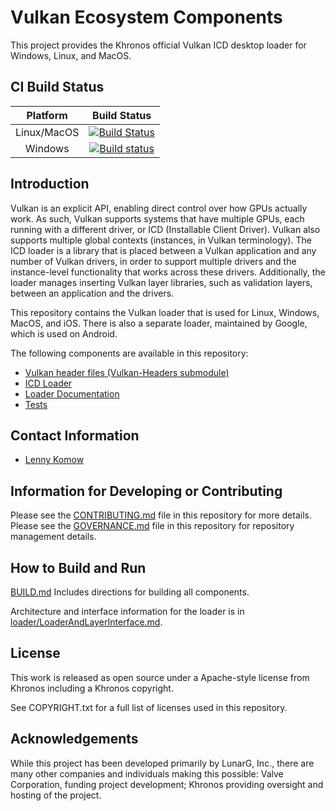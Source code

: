 # Vulkan Ecosystem Components

This project provides the Khronos official Vulkan ICD desktop loader for Windows, Linux, and MacOS.

## CI Build Status

| Platform | Build Status |
|:--------:|:------------:|
| Linux/MacOS | [![Build Status](https://travis-ci.org/KhronosGroup/Vulkan-Loader.svg?branch=master)](https://travis-ci.org/KhronosGroup/Vulkan-Loader) |
| Windows |[![Build status](https://ci.appveyor.com/api/projects/status/l93pu0w90tui708m?svg=true)](https://ci.appveyor.com/project/Khronoswebmaster/vulkan-loader/branch/master) |

## Introduction

Vulkan is an explicit API, enabling direct control over how GPUs actually work.
As such, Vulkan supports systems that have multiple GPUs, each running with a different driver, or ICD (Installable Client Driver).
Vulkan also supports multiple global contexts (instances, in Vulkan terminology).
The ICD loader is a library that is placed between a Vulkan application and any number of Vulkan drivers, in order to support multiple drivers and the instance-level functionality that works across these drivers.
Additionally, the loader manages inserting Vulkan layer libraries, such as validation layers, between an application and the drivers.

This repository contains the Vulkan loader that is used for Linux, Windows, MacOS, and iOS.
There is also a separate loader, maintained by Google, which is used on Android.

The following components are available in this repository:

- [Vulkan header files (Vulkan-Headers submodule)](https://github.com/KhronosGroup/Vulkan-Headers)
- [ICD Loader](loader/)
- [Loader Documentation](loader/LoaderAndLayerInterface.md)
- [Tests](tests/)

## Contact Information

- [Lenny Komow](mailto:lenny@lunarg.com)

## Information for Developing or Contributing

Please see the [CONTRIBUTING.md](CONTRIBUTING.md) file in this repository for more details.
Please see the [GOVERNANCE.md](GOVERNANCE.md) file in this repository for repository
management details.

## How to Build and Run

[BUILD.md](BUILD.md)
Includes directions for building all components.

Architecture and interface information for the loader is in
[loader/LoaderAndLayerInterface.md](loader/LoaderAndLayerInterface.md).

## License

This work is released as open source under a Apache-style license from Khronos
including a Khronos copyright.

See COPYRIGHT.txt for a full list of licenses used in this repository.

## Acknowledgements

While this project has been developed primarily by LunarG, Inc., there are many other
companies and individuals making this possible: Valve Corporation, funding
project development; Khronos providing oversight and hosting of the project.
